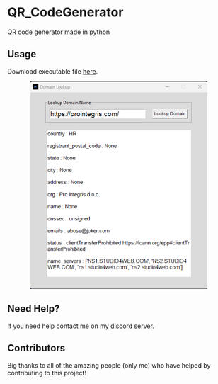 # QR_CodeGenerator
QR code generator made in python 

## Usage 
Download executable file [here](https://www.mediafire.com/file/df0e3737kw6bjd8/QRcodeGenerator.zip/file).

<p align="center">
  <img alt="issue" src="https://github.com/Josakko/LookUp/blob/main/screenshot.png?raw=true" width="400px">
</p>


## Need Help?
If you need help contact me on my [discord server](https://discord.gg/xgET5epJE6).

## Contributors
Big thanks to all of the amazing people (only me) who have helped by contributing to this project!
